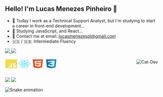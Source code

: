 ## Hello! I'm Lucas Menezes Pinheiro 👋

- 🔭 Today I work as a Technical Support Analyst, but I'm studying to start a career in front-end development...
- 🌱 Studying JavaScript, and React...
- 📧 Contact me at email: lucasmenezespl@gmail.com
- 🇺🇸 / 🇬🇧: Intermediate Fluency

<div>
  <a href="https://github.com/LucasMenezesp">
    <img height="180em" src="https://github-readme-stats.vercel.app/api?username=LucasMenezesp&show_icons=true&theme=dark&include_all_commits=true&count">
    <img height=180em"  src="https://github-readme-stats.vercel.app/api/top-langs/?username=LucasMenezesp&layout=compact&langs_count=16&theme=dark"/>
  </a>
</div>

<div style="display: inline_block"><br>
  <img align="center" alt="Lucas-Js" height="30" width="40" src="https://raw.githubusercontent.com/devicons/devicon/master/icons/javascript/javascript-plain.svg">
  <img align="center" alt="Lucas-React" height="30" width="40" src="https://raw.githubusercontent.com/devicons/devicon/master/icons/react/react-original.svg">
  <img align="center" alt="Lucas-HTML" height="30" width="40" src="https://raw.githubusercontent.com/devicons/devicon/master/icons/html5/html5-original.svg">
  <img align="center" alt="Lucasa-CSS" height="30" width="40" src="https://raw.githubusercontent.com/devicons/devicon/master/icons/css3/css3-original.svg">
  <img align="right"  alt="Cat-Dev" src="https://i.gifer.com/2GU.gif"
</div>

##

<div> 
  <a href = "lucasmenezespl@gmail.com"><img src="https://img.shields.io/badge/-Gmail-%23333?style=for-the-badge&logo=gmail&logoColor=white" target="_blank"></a>
  <a href="https://www.linkedin.com/in/lucas-menezes-21a303112" target="_blank"><img src="https://img.shields.io/badge/-LinkedIn-%230077B5?style=for-the-badge&logo=linkedin&logoColor=white" target="_blank"></a> 
</div>

![Snake animation](https://github.com/LucasMenezesp/LucasMenezesp/blob/output/github-contribution-grid-snake.svg)
